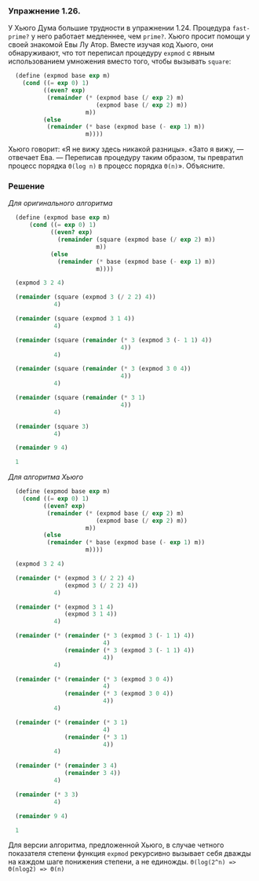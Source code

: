 ### Упражнение 1.26.

У Хьюго Дума большие трудности в упражнении 1.24. Процедура `fast-prime?` у него работает медленнее, чем `prime?`. Хьюго просит помощи у своей знакомой Евы Лу Атор. Вместе изучая код Хьюго, они обнаруживают, что тот переписал процедуру `expmod` с явным использованием умножения вместо того, чтобы вызывать `square`:

```scheme
  (define (expmod base exp m)
    (cond ((= exp 0) 1)
          ((even? exp)
           (remainder (* (expmod base (/ exp 2) m)
                         (expmod base (/ exp 2) m))
                      m))
          (else
           (remainder (* base (expmod base (- exp 1) m))
                      m))))
```

Хьюго говорит: «Я не вижу здесь никакой разницы». «Зато я вижу, — отвечает Ева. — Переписав процедуру таким образом, ты превратил процесс порядка `Θ(log n)` в процесс порядка `Θ(n)`». Объясните.

### Решение

*Для оригинального алгоритма*

```scheme
  (define (expmod base exp m)
      (cond ((= exp 0) 1)
            ((even? exp)
              (remainder (square (expmod base (/ exp 2) m))
                         m))
            (else
              (remainder (* base (expmod base (- exp 1) m))
                         m))))    
```

```scheme
  (expmod 3 2 4)
```

```scheme
  (remainder (square (expmod 3 (/ 2 2) 4))
             4)
```

```scheme
  (remainder (square (expmod 3 1 4))
             4)
```

```scheme
  (remainder (square (remainder (* 3 (expmod 3 (- 1 1) 4))
                                4))
             4)
```

```scheme
  (remainder (square (remainder (* 3 (expmod 3 0 4))
                                4))
             4)
```

```scheme
  (remainder (square (remainder (* 3 1)
                                4))
             4)
```

```scheme
  (remainder (square 3)
             4)
```

```scheme
  (remainder 9 4)
```

```scheme
  1
```

*Для алгоритма Хьюго*

```scheme
  (define (expmod base exp m)
    (cond ((= exp 0) 1)
          ((even? exp)
           (remainder (* (expmod base (/ exp 2) m)
                         (expmod base (/ exp 2) m))
                      m))
          (else
           (remainder (* base (expmod base (- exp 1) m))
                      m))))
```

```scheme
  (expmod 3 2 4)
```

```scheme
  (remainder (* (expmod 3 (/ 2 2) 4)
                (expmod 3 (/ 2 2) 4))
             4)
```

```scheme
  (remainder (* (expmod 3 1 4)
                (expmod 3 1 4))
             4)
```

```scheme
  (remainder (* (remainder (* 3 (expmod 3 (- 1 1) 4))
                           4)
                (remainder (* 3 (expmod 3 (- 1 1) 4))
                           4))
             4)
```

```scheme
  (remainder (* (remainder (* 3 (expmod 3 0 4))
                           4)
                (remainder (* 3 (expmod 3 0 4))
                           4))
             4)
```

```scheme
  (remainder (* (remainder (* 3 1)
                           4)
                (remainder (* 3 1)
                           4))
             4)
```

```scheme
  (remainder (* (remainder 3 4)
                (remainder 3 4))
             4)
```

```scheme
  (remainder (* 3 3)
             4)
```

```scheme
  (remainder 9 4)
```

```scheme
  1
```

Для версии алгоритма, предложенной Хьюго, в случае четного показателя степени функция `expmod` рекурсивно вызывает себя дважды на каждом шаге понижения степени, а не единожды. 
`Θ(log(2^n) => Θ(nlog2) => Θ(n)`
